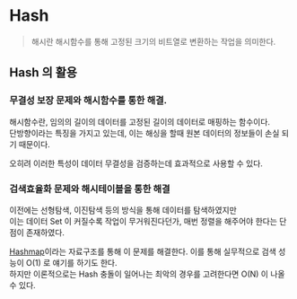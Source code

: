 # Hash

> 해시란 해시함수를 통해 고정된 크기의 비트열로 변환하는 작업을 의미한다.

## Hash 의 활용 

### 무결성 보장 문제와 해시함수를 통한 해결.

해시함수란, 임의의 길이의 데이터를 고정된 길이의 데이터로 매핑하는 함수이다.  
단방향이라는 특징을 가지고 있는데, 이는 해싱을 할때 원본 데이터의 정보들이 손실 되기 때문이다. 

오히려 이러한 특성이 데이터 무결성을 검증하는데 효과적으로 사용할 수 있다.

### 검색효율화 문제와 해시테이블을 통한 해결 
이전에는 선형탐색, 이진탐색 등의 방식을 통해 데이터를 탐색하였지만  
이는 데이터 Set 이 커질수록 작업이 무거워진다던가, 매번 정렬을 해주어야 한다는 단점이 존재하였다.

[Hashmap](../data_structure/map.md#hashmap)이라는 자료구조를 통해 이 문제를 해결한다. 
이를 통해 실무적으로 검색 성능이 O(1) 로 얘기를 하기도 한다.  
하지만 이론적으로는 Hash 충돌이 일어나는 최악의 경우를 고려한다면 O(N) 이 나올 수 있다.









